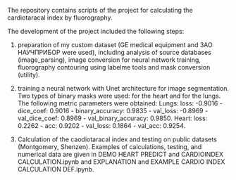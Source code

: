 The repository contains scripts of the project for calculating the cardiotaracal index by fluorography.

The development of the project included the following steps:

1) preparation of my custom dataset (GE medical equipment and ЗАО НАУЧПРИБОР were used), including analysis of source databases
(image_parsing), image conversion for neural network training, fluorography contouring using labelme tools and mask conversion (utility).

2) training a neural network with Unet architecture for image segmentation. Two types of binary masks were used: for the heart and for the lungs.
The following metric parameters were obtained:
Lungs: loss: -0.9016 - dice_coef: 0.9016 - binary_accuracy: 0.9835 - val_loss: -0.8969 - val_dice_coef: 0.8969 - val_binary_accuracy: 0.9850.
Heart: loss: 0.2262 - acc: 0.9202 - val_loss: 0.1864 - val_acc: 0.9254.

3) Calculation of the сaodiotaracal index and testing on public datasets (Montgomery, Shenzen). Examples of calculations, testing, and numerical data are given in DEMO HEART PREDICT and CARDIOINDEX CALCULATION.ipynb and EXPLANATION and EXAMPLE CARDIO INDEX CALCULATION DEF.ipynb.

